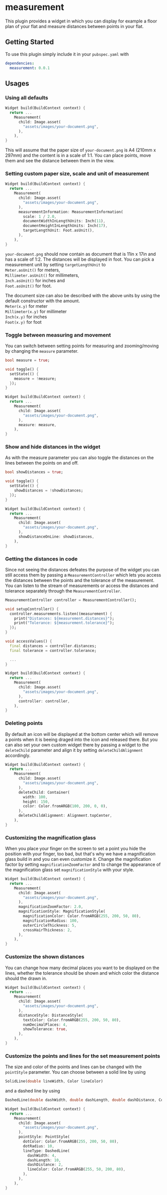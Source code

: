 # measurement 

This plugin provides a widget in which you can display for example a floor plan of your flat and measure distances between points in your flat.



## Getting Started
To use this plugin simply include it in your `pubspec.yaml` with
```yaml
dependencies:
  measurement: 0.0.1
```


## Usages

### Using all defaults
``` Dart
Widget build(BuildContext context) {
  return ...
    Measurement(
      child: Image.asset(
        "assets/images/your-document.png",
      ),
    ),
}
```
This will assume that the paper size of `your-document.png` is A4 (210mm x 297mm) and the content is in a scale of 1:1.
You can place points, move them and see the distance between them in the view.


### Setting custom paper size, scale and unit of measurement
``` Dart
Widget build(BuildContext context) {
  return ...
    Measurement(
      child: Image.asset(
        "assets/images/your-document.png",
      ),
      measurementInformation: MeasurementInformation(
        scale: 1 / 2.0,
        documentWidthInLengthUnits: Inch(11),
        documentHeightInLengthUnits: Inch(17),
        targetLengthUnit: Foot.asUnit(),
      ),
    ),
}
```
`your-document.png` should now contain as document that is 11in x 17in and has a scale of 1:2. The distances will be displayed in foot.
You can pick a measurement unit by setting `targetLengthUnit` to\
`Meter.asUnit()` for meters,\
`Millimeter.asUnit()` for millimeters,\
`Inch.asUnit()` for inches and\
`Foot.asUnit()` for foot.

The document size can also be described with the above units by using the default constructor with the amount.\
`Meter(x.y)` for meter\
`Millimeter(x.y)` for millimeter\
`Inch(x.y)` for inches\
`Foot(x.y)` for foot

### Toggle between measuring and movement
You can switch between setting points for measuring and zooming/moving by changing the `measure` parameter.
``` Dart
bool measure = true;

void toggle() {
  setState(() {
    measure = !measure;
  });
}

Widget build(BuildContext context) {
  return ...
    Measurement(
      child: Image.asset(
        "assets/images/your-document.png",
      ),
      measure: measure,
    ),
}
```

### Show and hide distances in the widget
As with the measure parameter you can also toggle the distances on the lines between the points on and off.
``` Dart
bool showDistances = true;

void toggle() {
  setState(() {
    showDistances = !showDistances;
  });
}

Widget build(BuildContext context) {
  return ...
    Measurement(
      child: Image.asset(
        "assets/images/your-document.png",
      ),
      showDistanceOnLine: showDistances,
    ),
}
```

### Getting the distances in code
Since not seeing the distances defeates the purpose of the widget you can still access them by passing a `MeasurementController` which lets you access the distances between the points and the tolerance of the measurement.
You can listen to the stream of measurements or access the distances and tolerance separately through the `MeasurementController`.
``` Dart
MeasurementController controller = MeasurementController();

void setupController() {
  controller.measurements.listen((measurement) {
    print("Distances: ${measurement.distances}");
    print("Tolerance: ${measurement.tolerance}");
  });
}

void accessValues() {
  final distances = controller.distances;
  final tolerance = controller.tolerance;

  ...
}

Widget build(BuildContext context) {
  return ...
    Measurement(
      child: Image.asset(
        "assets/images/your-document.png",
      ),
      controller: controller,
    ),
}
```

### Deleting points
By default an icon will be displayed at the bottom center which will remove a points when it is beeing draged into the icon and released there.
But you can also set your own custom widget there by passing a widget to the `deleteChild` parameter and align it by setting `deleteChildAlignment` accordingly.
``` Dart
Widget build(BuildContext context) {
  return ...
    Measurement(
      child: Image.asset(
        "assets/images/your-document.png",
      ),
      deleteChild: Container(
        width: 100,
        height: 150,
        color: Color.fromARGB(100, 200, 0, 0),
      ),
      deleteChildAlignment: Alignment.topCenter,
    ),
}
```

### Customizing the magnification glass
When you place your finger on the screen to set a point you hide the position with your finger, too bad, but that's why we have a magnification glass build in and you can even customize it.
Change the magnification factor by setting `magnificationZoomFactor` and to change the appearance of the magnification glass set `magnificationStyle` with your style.
``` Dart
Widget build(BuildContext context) {
  return ...
    Measurement(
      child: Image.asset(
        "assets/images/your-document.png",
      ),
      magnificationZoomFactor: 2.0,
      magnificationStyle: MagnificationStyle(
        magnificationColor: Color.fromARGB(255, 200, 50, 80),
        magnificationRadius: 100,
        outerCircleThickness: 5,
        crossHairThickness: 2,
      ),
    ),
}
```

### Customize the shown distances
You can change how many decimal places you want to be displayed on the lines, whether the tolerance should be shown and which color the distance should the drawn in.
``` Dart
Widget build(BuildContext context) {
  return ...
    Measurement(
      child: Image.asset(
        "assets/images/your-document.png",
      ),
      distanceStyle: DistanceStyle(
        textColor: Color.fromARGB(255, 200, 50, 80),
        numDecimalPlaces: 4,
        showTolerance: true,
      ),
    ),
}
```

### Customize the points and lines for the set measurement points
The size and color of the points and lines can be changed with the `pointStyle` parameter.
You can choose between a solid line by using 
```Dart
SolidLine(double lineWidth, Color lineColor)
```
and a dashed line by using 
```Dart
DashedLine(double dashWidth, double dashLength, double dashDistance, Color lineColor)
```

``` Dart
Widget build(BuildContext context) {
  return ...
    Measurement(
      child: Image.asset(
        "assets/images/your-document.png",
      ),
      pointStyle: PointStyle(
        dotColor: Color.fromARGB(255, 200, 50, 80),
        dotRadius: 10,
        lineType: DashedLine(
          dashWidth: 4,
          dashLength: 10,
          dashDistance: 2,
          lineColor: Color.fromARGB(255, 50, 200, 80),
        ),
      ),
    ),
}
```











